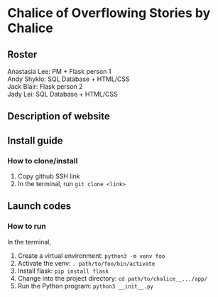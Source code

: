 # Chalice of Overflowing Stories by Chalice
## Roster
Anastasia Lee: PM + Flask person 1\
Andy Shyklo: SQL Database + HTML/CSS\
Jack Blair: Flask person 2\
Jady Lei: SQL Database + HTML/CSS

## Description of website

## Install guide
### How to clone/install
1. Copy github SSH link
2. In the terminal, run `git clone <link>`

## Launch codes
### How to run
In the terminal,
1. Create a virtual environment: `python3 -m venv foo`
2. Activate the venv: `. path/to/foo/bin/activate`
3. Install flask: `pip install flask`
4. Change into the project directory: `cd path/to/chalice__.../app/`
5. Run the Python program: `python3 __init__.py`
